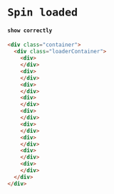 # `Spin loaded`

#### `show correctly`

```html
<div class="container">
  <div class="loaderContainer">
    <div>
    </div>
    <div>
    </div>
    <div>
    </div>
    <div>
    </div>
    <div>
    </div>
    <div>
    </div>
    <div>
    </div>
    <div>
    </div>
    <div>
    </div>
  </div>
</div>

```


